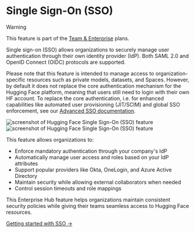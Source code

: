 # Single Sign-On (SSO)

> [!WARNING]
> This feature is part of the <a href="https://huggingface.co/enterprise">Team & Enterprise</a> plans.

Single sign-on (SSO) allows organizations to securely manage user authentication through their own identity provider (IdP). Both SAML 2.0 and OpenID Connect (OIDC) protocols are supported.

Please note that this feature is intended to manage access to organization-specific resources such as private models, datasets, and Spaces. However, by default it does not replace the core authentication mechanism for the Hugging Face platform, meaning that users still need to login with their own HF account. To replace the core authentication, i.e. for enhanced capabilities like automated user provisioning (JIT/SCIM) and global SSO enforcement, see our [Advanced SSO documentation](./enterprise-hub-advanced-sso).

<div class="flex justify-center" style="max-width: 550px">
  <img
    class="block dark:hidden m-0!"
    src="https://huggingface.co/datasets/huggingface/documentation-images/resolve/main/enterprise/SSO.png"
    alt="screenshot of Hugging Face Single Sign-On (SSO) feature"
  />
  <img
    class="hidden dark:block m-0!"
    src="https://huggingface.co/datasets/huggingface/documentation-images/resolve/main/enterprise/dark-SSO.png"
    alt="screenshot of Hugging Face Single Sign-On (SSO) feature"
  />
</div>

This feature allows organizations to:

- Enforce mandatory authentication through your company's IdP
- Automatically manage user access and roles based on your IdP attributes
- Support popular providers like Okta, OneLogin, and Azure Active Directory
- Maintain security while allowing external collaborators when needed
- Control session timeouts and role mappings

This Enterprise Hub feature helps organizations maintain consistent security policies while giving their teams seamless access to Hugging Face resources.

[Getting started with SSO →](./security-sso)

